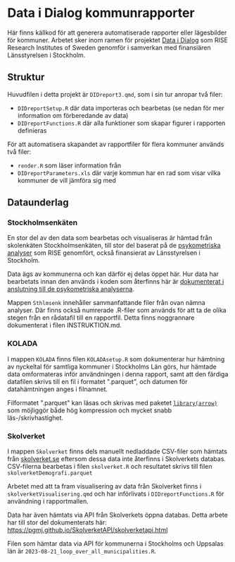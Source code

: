 # Data i Dialog kommunrapporter

Här finns källkod för att generera automatiserade rapporter eller lägesbilder för kommuner. Arbetet sker inom ramen för projektet [Data i Dialog](https://www.ri.se/sv/vad-vi-gor/projekt/data-i-dialog-risk-och-skyddsfaktorer-for-barn-och-unga) som RISE Research Institutes of Sweden genomför i samverkan med finansiären Länsstyrelsen i Stockholm.

## Struktur

Huvudfilen i detta projekt är `DIDreport3.qmd`, som i sin tur anropar två filer:

- `DIDreportSetup.R` där data importeras och bearbetas (se nedan för mer information om förberedande av data)
- `DIDreportFunctions.R` där alla funktioner som skapar figurer i rapporten definieras

För att automatisera skapandet av rapportfiler för flera kommuner används två filer:

- `render.R` som läser information från
- `DIDreportParameters.xls` där varje kommun har en rad som visar vilka kommuner de vill jämföra sig med

## Dataunderlag

### Stockholmsenkäten

En stor del av den data som bearbetas och visualiseras är hämtad från skolenkäten Stockholmsenkäten, till stor del baserat på de [psykometriska analyser](https://pgmj.github.io/sthlmsenk/) som RISE genomfört, också finansierat av Länsstyrelsen i Stockholm.

Data ägs av kommunerna och kan därför ej delas öppet här. Hur data har bearbetats innan den används i koden som återfinns här är [dokumenterat i anslutning till de psykometriska analyserna](https://github.com/pgmj/sthlmsenk?tab=readme-ov-file#om-data).

Mappen `Sthlmsenk` innehåller sammanfattande filer från ovan nämna analyser. Där finns också numrerade .R-filer som används för att ta de olika stegen från en rådatafil till en rapportfil. Detta finns noggrannare dokumenterat i filen INSTRUKTION.md.

### KOLADA

I mappen `KOLADA` finns filen `KOLADAsetup.R` som dokumenterar hur hämtning av nyckeltal för samtliga kommuner i Stockholms Län görs, hur hämtade data omformateras inför användningen i denna rapport, samt att den färdiga datafilen skrivs till en fil i formatet ".parquet", och datumen för datahämtningen anges i filnamnet.

Filformatet ".parquet" kan läsas och skrivas med paketet [`library(arrow)`](https://arrow.apache.org/docs/r/) som möjliggör både hög kompression och mycket snabb läs-/skrivhastighet.

### Skolverket

I mappen `Skolverket` finns dels manuellt nedladdade CSV-filer som hämtats från [skolverket.se](https://www.skolverket.se/skolutveckling/statistik/sok-statistik-om-forskola-skola-och-vuxenutbildning) eftersom dessa data inte återfinns i Skolverkets databas. CSV-filerna bearbetas i filen `skolverket.R` och resultatet skrivs till filen `skolverketDemografi.parquet`

Arbetet med att ta fram visualisering av data från Skolverket finns i `skolverketVisualisering.qmd` och har införlivats i `DIDreportFunctions.R` för användning i rapportmallen.

Data har även hämtats via API från Skolverkets öppna databas. Detta arbete har till stor del dokumenterats här: <https://pgmj.github.io/SkolverketAPI/skolverketapi.html>

Filen som hämtar data via API för kommunerna i Stockholms och Uppsalas län är `2023-08-21_loop_over_all_municipalities.R`.



